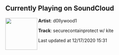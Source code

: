 ## Currently Playing on SoundCloud

[<img align="left" width="100" src="https://i1.sndcdn.com/artworks-SIub561tEfGnpY9E-RIQ1lg-t50x50.jpg">](https://soundcloud.com/sanriorose/scp)

**Artist**: d0llywood1 

**Track**: securecontainprotect w/ kite

Last updated at 12/17/2020 15:31
